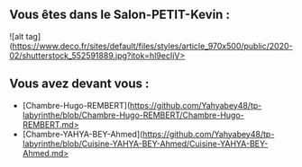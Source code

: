 ## Vous êtes dans le Salon-PETIT-Kevin :

![alt tag](https://www.deco.fr/sites/default/files/styles/article_970x500/public/2020-02/shutterstock_552591889.jpg?itok=hl9ecIjV>

## Vous avez devant vous :

- [Chambre-Hugo-REMBERT](https://github.com/Yahyabey48/tp-labyrinthe/blob/Chambre-Hugo-REMBERT/Chambre-Hugo-REMBERT.md>
- [Chambre-YAHYA-BEY-Ahmed](https://github.com/Yahyabey48/tp-labyrinthe/blob/Cuisine-YAHYA-BEY-Ahmed/Cuisine-YAHYA-BEY-Ahmed.md>




